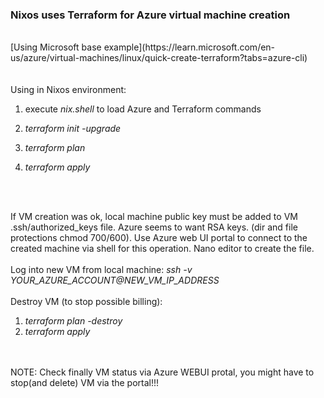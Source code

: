 ### Nixos uses Terraform for Azure virtual machine creation
<br>
[Using Microsoft base example](https://learn.microsoft.com/en-us/azure/virtual-machines/linux/quick-create-terraform?tabs=azure-cli)
<br>
<br>
<br>
Using in Nixos environment: 

1) execute *nix.shell* to load Azure and Terraform commands

2) *terraform init -upgrade*

3) *terraform plan* 

4) *terraform apply* 
<br>
<br>

If VM creation was ok, local machine public key must be added to VM
.ssh/authorized_keys file. Azure seems to want RSA keys.  (dir and file protections chmod 700/600). Use Azure web UI portal to connect to the created machine via shell for this operation. Nano editor to create the file.
<br>
<br>
Log into new VM from local machine:
*ssh -v YOUR_AZURE_ACCOUNT@NEW_VM_IP_ADDRESS*
<br>
<br>
Destroy VM (to stop possible billing):

1) *terraform plan -destroy*
2) *terraform apply*
<br>
<br>
NOTE: Check finally VM status via Azure WEBUI protal, you might have to stop(and delete)
VM via the portal!!!







